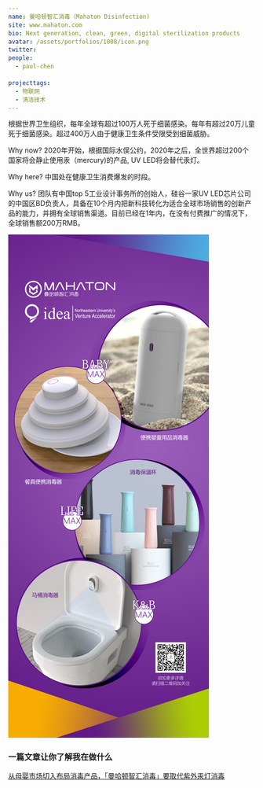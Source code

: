 ```yaml
---
name: 曼哈顿智汇消毒（Mahaton Disinfection)
site: www.mahaton.com
bio: Next generation, clean, green, digital sterilization products
avatar: /assets/portfolios/1008/icon.png
twitter: 
people:
  - paul-chen

projecttags:
  - 物联网
  - 清洁技术
---
```

根据世界卫生组织，每年全球有超过100万人死于细菌感染。每年有超过20万儿童死于细菌感染。超过400万人由于健康卫生条件受限受到细菌威胁。

Why now? 
2020年开始，根据国际水俣公约，2020年之后，全世界超过200个国家将会静止使用汞（mercury)的产品, UV LED将会替代汞灯。

Why here? 
中国处在健康卫生消费爆发的时段。

Why us? 
团队有中国top 5工业设计事务所的创始人，硅谷一家UV LED芯片公司的中国区BD负责人，具备在10个月内把新科技转化为适合全球市场销售的创新产品的能力，并拥有全球销售渠道。目前已经在1年内，在没有付费推广的情况下，全球销售额200万RMB。

![Gospel](/assets/portfolios/1008/info.png)



### 一篇文章让你了解我在做什么
[从母婴市场切入布局消毒产品，「曼哈顿智汇消毒」要取代紫外汞灯消毒](https://36kr.com/p/5216446)

